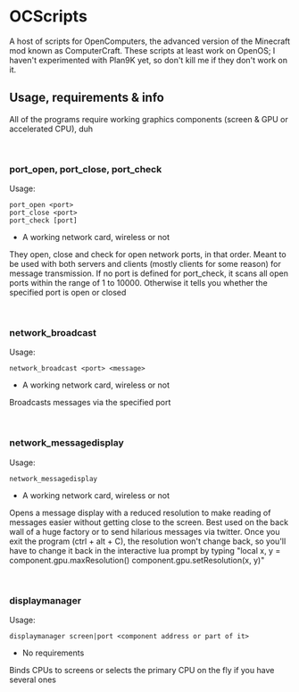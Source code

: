 # OCScripts #

A host of scripts for OpenComputers, the advanced version of the Minecraft mod known as ComputerCraft.
These scripts at least work on OpenOS; I haven't experimented with Plan9K yet, so don't kill me if they don't work on it.

## Usage, requirements & info ##

All of the programs require working graphics components (screen & GPU or accelerated CPU), duh

<br />

### port_open, port_close, port_check ###

Usage:

    port_open <port>  
    port_close <port>  
    port_check [port]

- A working network card, wireless or not

They open, close and check for open network ports, in that order.
Meant to be used with both servers and clients (mostly clients for some reason) for message transmission.
If no port is defined for port_check, it scans all open ports within the range of 1 to 10000.
Otherwise it tells you whether the specified port is open or closed

<br />

### network_broadcast ###

Usage:

    network_broadcast <port> <message>  

- A working network card, wireless or not

Broadcasts messages via the specified port

<br />

### network_messagedisplay ###

Usage:

    network_messagedisplay  

- A working network card, wireless or not

Opens a message display with a reduced resolution to make reading of messages easier without getting close to the screen.
Best used on the back wall of a huge factory or to send hilarious messages via twitter.
Once you exit the program (ctrl + alt + C), the resolution won't change back, so you'll have to change it back in the interactive lua prompt by typing "local x, y = component.gpu.maxResolution() component.gpu.setResolution(x, y)"

<br />

### displaymanager ###

Usage:

    displaymanager screen|port <component address or part of it>
    
- No requirements

Binds CPUs to screens or selects the primary CPU on the fly if you have several ones
